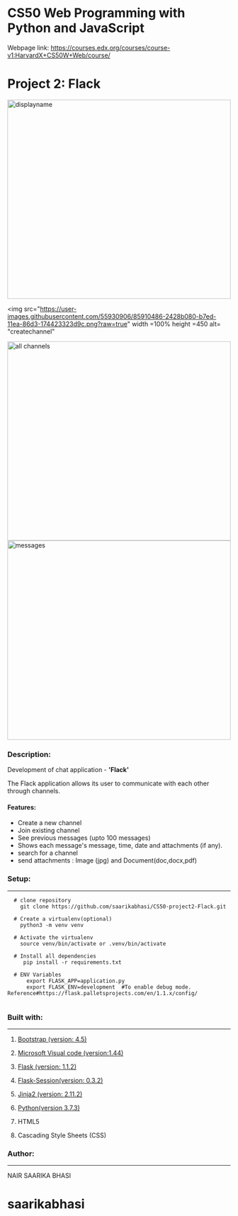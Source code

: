 # CS50 Web Programming with Python and JavaScript

Webpage link: https://courses.edx.org/courses/course-v1:HarvardX+CS50W+Web/course/

# Project 2: Flack
<p>
  
<img src="https://user-images.githubusercontent.com/55930906/85910483-1ffc9300-b7ed-11ea-9ef8-870f1c2dd1f3.png?raw=true"  width =100% height =450 alt= "displayname">

<img src="https://user-images.githubusercontent.com/55930906/85910486-2428b080-b7ed-11ea-86d3-174423323d9c.png?raw=true"  width =100% height =450 alt= "createchannel"

<img src="https://user-images.githubusercontent.com/55930906/85910491-27bc3780-b7ed-11ea-9799-6b83a178fd58.png?raw=true"  width =100% height =450 alt= "all channels">


<img src="https://user-images.githubusercontent.com/55930906/85910493-2b4fbe80-b7ed-11ea-8ac8-326bd2401e5c.png?raw=true"  width =100% height =450 alt= "messages">



</p>

### Description:

Development of chat application - **'Flack'** 

The Flack application allows its user to communicate with each other through channels. 

#### Features:
  
  * Create a new channel
  * Join existing channel
  * See previous messages (upto 100 messages)
  * Shows each message's message, time, date and attachments (if any).
  * search for a channel
  * send attachments : Image (jpg) and Document(doc,docx,pdf)
 
### Setup:
---------------
  ``` 
    # clone repository
      git clone https://github.com/saarikabhasi/CS50-project2-Flack.git
      
    # Create a virtualenv(optional)
      python3 -m venv venv  
      
    # Activate the virtualenv
      source venv/bin/activate or .venv/bin/activate
      
    # Install all dependencies
       pip install -r requirements.txt
       
    # ENV Variables
        export FLASK_APP=application.py 
        export FLASK_ENV=development  #To enable debug mode. Reference#https://flask.palletsprojects.com/en/1.1.x/config/
        
   ```
        
### Built with:
--------------------

  1. [Bootstrap (version: 4.5)](https://getbootstrap.com/)

  2. [Microsoft Visual code (version:1.44)](https://code.visualstudio.com/)

  3. [Flask (version: 1.1.2)](https://flask.palletsprojects.com/en/1.1.x/)

  4. [Flask-Session(version: 0.3.2)](https://flask.palletsprojects.com/en/1.1.x/)
  
  5. [Jinja2 (version: 2.11.2)](https://jinja.palletsprojects.com/en/2.11.x/)
  
  6. [Python(version 3.7.3)](https://www.python.org/)

  7. HTML5

  8. Cascading Style Sheets (CSS)
  
### Author:
------------
NAIR SAARIKA BHASI
# saarikabhasi
   
  
